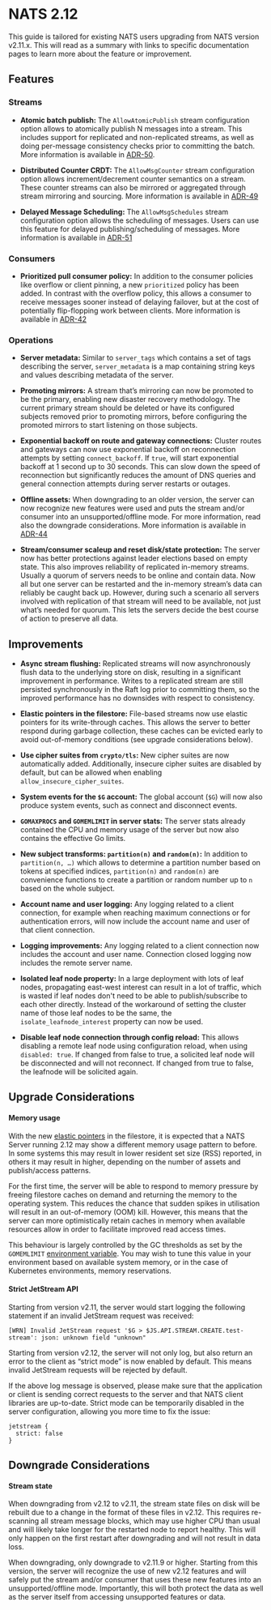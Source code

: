 # NATS 2.12

This guide is tailored for existing NATS users upgrading from NATS version v2.11.x. This will read as a summary with links to specific documentation pages to learn more about the feature or improvement.

## Features

### Streams

* **Atomic batch publish:** The `AllowAtomicPublish` stream configuration option allows to atomically publish N messages into a stream. This includes support for replicated and non-replicated streams, as well as doing per-message consistency checks prior to committing the batch. More information is available in [ADR-50](https://github.com/nats-io/nats-architecture-and-design/blob/main/adr/ADR-50.md).

* **Distributed Counter CRDT:** The `AllowMsgCounter` stream configuration option allows increment/decrement counter semantics on a stream. These counter streams can also be mirrored or aggregated through stream mirroring and sourcing. More information is available in [ADR-49](https://github.com/nats-io/nats-architecture-and-design/blob/main/adr/ADR-49.md)

* **Delayed Message Scheduling:** The `AllowMsgSchedules` stream configuration option allows the scheduling of messages. Users can use this feature for delayed publishing/scheduling of messages. More information is available in [ADR-51](https://github.com/nats-io/nats-architecture-and-design/blob/main/adr/ADR-51.md)

### Consumers

* **Prioritized pull consumer policy:** In addition to the consumer policies like overflow or client pinning, a new `prioritized` policy has been added. In contrast with the overflow policy, this allows a consumer to receive messages sooner instead of delaying failover, but at the cost of potentially flip-flopping work between clients. More information is available in [ADR-42](https://github.com/nats-io/nats-architecture-and-design/blob/main/adr/ADR-42.md#prioritized-policy)

### Operations

* **Server metadata:** Similar to `server_tags` which contains a set of tags describing the server, `server_metadata` is a map containing string keys and values describing metadata of the server.

* **Promoting mirrors:** A stream that’s mirroring can now be promoted to be the primary, enabling new disaster recovery methodology. The current primary stream should be deleted or have its configured subjects removed prior to promoting mirrors, before configuring the promoted mirrors to  start listening on those subjects.

* **Exponential backoff on route and gateway connections:** Cluster routes and gateways can now use exponential backoff on reconnection attempts by setting `connect_backoff`. If `true`, will start exponential backoff at 1 second up to 30 seconds. This can slow down the speed of reconnection but significantly reduces the amount of DNS queries and general connection attempts during server restarts or outages.

* **Offline assets:** When downgrading to an older version, the server can now recognize new features were used and puts the stream and/or consumer into an unsupported/offline mode. For more information, read also the downgrade considerations. More information is available in [ADR-44](https://github.com/nats-io/nats-architecture-and-design/blob/main/adr/ADR-44.md#offline-assets)

* **Stream/consumer scaleup and reset disk/state protection:** The server now has better protections against leader elections based on empty state. This also improves reliability of replicated in-memory streams. Usually a quorum of servers needs to be online and contain data. Now all but one server can be restarted and the in-memory stream’s data can reliably be caught back up. However, during such a scenario all servers involved with replication of that stream will need to be available, not just what’s needed for quorum. This lets the servers decide the best course of action to preserve all data.

## Improvements

* **Async stream flushing:** Replicated streams will now asynchronously flush data to the underlying store on disk, resulting in a significant improvement in performance. Writes to a replicated stream are still persisted synchronously in the Raft log prior to committing them, so the improved performance has no downsides with respect to consistency.

* **Elastic pointers in the filestore:** File-based streams now use elastic pointers for its write-through caches. This allows the server to better respond during garbage collection, these caches can be evicted early to avoid out-of-memory conditions (see upgrade considerations below).

* **Use cipher suites from `crypto/tls`:** New cipher suites are now automatically added. Additionally, insecure cipher suites are disabled by default, but can be allowed when enabling `allow_insecure_cipher_suites`.

* **System events for the `$G` account:** The global account (`$G`) will now also produce system events, such as connect and disconnect events.

* **`GOMAXPROCS` and `GOMEMLIMIT` in server stats:** The server stats already contained the CPU and memory usage of the server but now also contains the effective Go limits.

* **New subject transforms: `partition(n)` and `random(n)`:** In addition to `partition(n, …)` which allows to determine a partition number based on tokens at specified indices, `partition(n)` and `random(n)` are convenience functions to create a partition or random number up to `n` based on the whole subject.

* **Account name and user logging:** Any logging related to a client connection, for example when reaching maximum connections or for authentication errors, will now include the account name and user of that client connection.

* **Logging improvements:** Any logging related to a client connection now includes the account and user name. Connection closed logging now includes the remote server name.

* **Isolated leaf node property:** In a large deployment with lots of leaf nodes, propagating east-west interest can result in a lot of traffic, which is wasted if leaf nodes don't need to be able to publish/subscribe to each other directly. Instead of the workaround of setting the cluster name of those leaf nodes to be the same, the `isolate_leafnode_interest` property can now be used.

* **Disable leaf node connection through config reload:** This allows disabling a remote leaf node using configuration reload, when using `disabled: true`. If changed from false to true, a solicited leaf node will be disconnected and will not reconnect. If changed from true to false, the leafnode will be solicited again.

## Upgrade Considerations

#### Memory usage

With the new [elastic pointers](https://go.dev/blog/cleanups-and-weak#weak-pointers) in the filestore, it is expected that a NATS Server running 2.12 may show a different memory usage pattern to before. In some systems this may result in lower resident set size (RSS) reported, in others it may result in higher, depending on the number of assets and publish/access patterns. 

For the first time, the server will be able to respond to memory pressure by freeing filestore caches on demand and returning the memory to the operating system. This reduces the chance that sudden spikes in utilisation will result in an out-of-memory (OOM) kill. However, this means that the server can more optimistically retain caches in memory when available resources allow in order to facilitate improved read access times.

This behaviour is largely controlled by the GC thresholds as set by the `GOMEMLIMIT` [environment variable](https://tip.golang.org/doc/gc-guide#Memory_limit). You may wish to tune this value in your environment based on available system memory, or in the case of Kubernetes environments, memory reservations.

#### Strict JetStream API

Starting from version v2.11, the server would start logging the following statement if an invalid JetStream request was received:

```  
[WRN] Invalid JetStream request '$G > $JS.API.STREAM.CREATE.test-stream': json: unknown field "unknown"  
```

Starting from version v2.12, the server will not only log, but also return an error to the client as “strict mode” is now enabled by default. This means invalid JetStream requests will be rejected by default.

If the above log message is observed, please make sure that the application or client is sending correct requests to the server and that NATS client libraries are up-to-date. Strict mode can be temporarily disabled in the server configuration, allowing you more time to fix the issue:

```  
jetstream {  
  strict: false  
}  
```

## Downgrade Considerations

#### Stream state
When downgrading from v2.12 to v2.11, the stream state files on disk will be rebuilt due to a change in the format of these files in v2.12. This requires re-scanning all stream message blocks, which may use higher CPU than usual and will likely take longer for the restarted node to report healthy. This will only happen on the first restart after downgrading and will not result in data loss.

When downgrading, only downgrade to v2.11.9 or higher. Starting from this version, the server will recognize the use of new v2.12 features and will safely put the stream and/or consumer that uses these new features into an unsupported/offline mode. Importantly, this will both protect the data as well as the server itself from accessing unsupported features or data.
